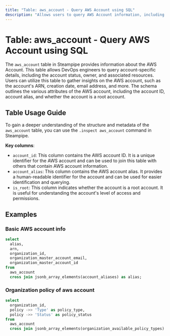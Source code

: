 ```yaml
---
title: "Table: aws_account - Query AWS Account using SQL"
description: "Allows users to query AWS Account information, including details about the account's status, owner, and associated resources."
---
```


# Table: aws_account - Query AWS Account using SQL

The `aws_account` table in Steampipe provides information about the AWS Account. This table allows DevOps engineers to query account-specific details, including the account status, owner, and associated resources. Users can utilize this table to gather insights on the AWS account, such as the account's ARN, creation date, email address, and more. The schema outlines the various attributes of the AWS account, including the account ID, account alias, and whether the account is a root account.

## Table Usage Guide

To gain a deeper understanding of the structure and metadata of the `aws_account` table, you can use the `.inspect aws_account` command in Steampipe.

**Key columns**:

- `account_id`: This column contains the AWS account ID. It is a unique identifier for the AWS account and can be used to join this table with others that contain AWS account information.
- `account_alias`: This column contains the AWS account alias. It provides a human-readable identifier for the account and can be used for easier identification and querying.
- `is_root`: This column indicates whether the account is a root account. It is useful for understanding the account's level of access and permissions.

## Examples

### Basic AWS account info

```sql
select
  alias,
  arn,
  organization_id,
  organization_master_account_email,
  organization_master_account_id
from
  aws_account
  cross join jsonb_array_elements(account_aliases) as alias;
```

### Organization policy of aws account

```sql
select
  organization_id,
  policy ->> 'Type' as policy_type,
  policy ->> 'Status' as policy_status
from
  aws_account
  cross join jsonb_array_elements(organization_available_policy_types) as policy;
```
